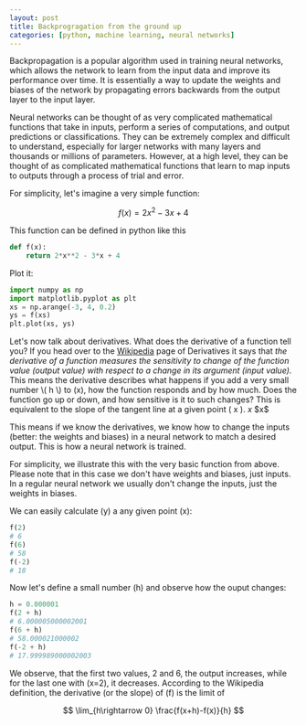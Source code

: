 ```yaml
---
layout: post
title: Backprogragation from the ground up
categories: [python, machine learning, neural networks]
---
```


Backpropagation is a popular algorithm used in training neural networks, which allows the network to learn from the input data and improve its performance over time. It is essentially a way to update the weights and biases of the network by propagating errors backwards from the output layer to the input layer.

Neural networks can be thought of as very complicated mathematical functions that take in inputs, perform a series of computations, and output predictions or classifications. They can be extremely complex and difficult to understand, especially for larger networks with many layers and thousands or millions of parameters. However, at a high level, they can be thought of as complicated mathematical functions that learn to map inputs to outputs through a process of trial and error.

For simplicity, let's imagine a very simple function:

$$f(x)=2x^2-3x+4$$

This function can be defined in python like this

```python
def f(x):
    return 2*x**2 - 3*x + 4
```

Plot it:

```python
import numpy as np
import matplotlib.pyplot as plt
xs = np.arange(-3, 4, 0.2)
ys = f(xs)
plt.plot(xs, ys)
```

Let's now talk about derivatives. What does the derivative of a function tell you? If you head over to the [Wikipedia](https://en.wikipedia.org/wiki/Derivative) page of Derivatives it says that *the derivative of a function measures the sensitivity to change of the function value (output value) with respect to a change in its argument (input value).* This means the derivative describes what happens if you add a very small number \\( h \\) to \(x\), how the function responds and by how much. Does the function go up or down, and how sensitive is it to such changes? This is equivalent to the slope of the tangent line at a given point \( x \). $x$ \$x\$

This means if we know the derivatives, we know how to change the inputs (better: the weights and biases) in a neural network to match a desired output. This is how a neural network is trained.

For simplicity, we illustrate this with the very basic function from above. Please note that in this case we don't have weights and biases, just inputs. In a regular neural network we usually don't change the inputs, just the weights in biases.

We can easily calculate \(y\) a any given point \(x\):

```python
f(2)
# 6
f(6)
# 58
f(-2)
# 18
```

Now let's define a small number \(h\) and observe how the ouput changes:

```python
h = 0.000001
f(2 + h)
# 6.000005000002001
f(6 + h)
# 58.000021000002
f(-2 + h)
# 17.999989000002003
```

We observe, that the first two values, 2 and 6, the output increases, while for the last one with \(x=2\), it decreases. According to the Wikipedia definition, the derivative (or the slope) of \(f\) is the limit of

$$
\lim_{h\rightarrow 0} \frac{f(x+h)-f(x)}{h}
$$
